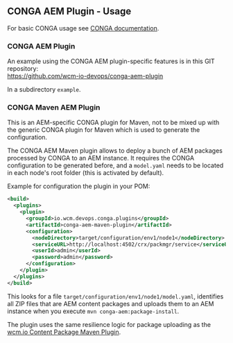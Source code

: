 ## CONGA AEM Plugin - Usage

For basic CONGA usage see [CONGA documentation][conga-usage].


### CONGA AEM Plugin

An example using the CONGA AEM plugin-specific features is in this GIT repository:<br/>
https://github.com/wcm-io-devops/conga-aem-plugin

In a subdirectory `example`.


### CONGA Maven AEM Plugin

This is an AEM-specific CONGA plugin for Maven, not to be mixed up with the generic CONGA plugin for Maven which is used to generate the configuration.

The CONGA AEM Maven plugin allows to deploy a bunch of AEM packages processed by CONGA to an AEM instance. It requires the CONGA configuration to be generated before, and a `model.yaml` needs to be located in each node's root folder (this is activated by default).

Example for configuration the plugin in your POM:

```xml
<build>
  <plugins>
    <plugin>
      <groupId>io.wcm.devops.conga.plugins</groupId>
      <artifactId>conga-aem-maven-plugin</artifactId>
      <configuration>
        <nodeDirectory>target/configuration/env1/node1</nodeDirectory>
        <serviceURL>http://localhost:4502/crx/packmgr/service</serviceURL>
        <userId>admin</userId>
        <password>admin</password>
      </configuration>
    </plugin>
  </plugins>
</build>
```

This looks for a file `target/configuration/env1/node1/model.yaml`, identifies all ZIP files that are AEM content packages and uploads them to an AEM instance when you execute `mvn conga-aem:package-install`.

The plugin uses the same resilience logic for package uploading as the [wcm.io Content Package Maven Plugin][wcmio-content-package-maven-plugin].


[conga-usage]: https://devops.wcm.io/conga/usage.html
[wcmio-content-package-maven-plugin]: https://wcm.io/tooling/maven/plugins/wcmio-content-package-maven-plugin/

